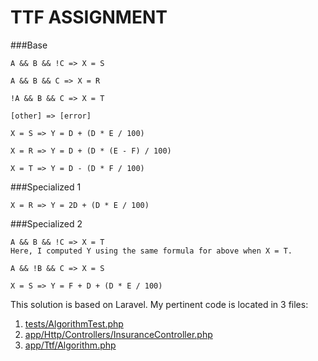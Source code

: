 # TTF ASSIGNMENT

###Base
```
A && B && !C => X = S

A && B && C => X = R

!A && B && C => X = T

[other] => [error]

X = S => Y = D + (D * E / 100)

X = R => Y = D + (D * (E - F) / 100)

X = T => Y = D - (D * F / 100)
```

###Specialized 1
```
X = R => Y = 2D + (D * E / 100)
```

###Specialized 2
```
A && B && !C => X = T
Here, I computed Y using the same formula for above when X = T.

A && !B && C => X = S

X = S => Y = F + D + (D * E / 100)
```

This solution is based on Laravel.  My pertinent code is located in 3 files:

1. [tests/AlgorithmTest.php](https://github.com/rusbal/tidtilforsikring/blob/master/tests/AlgorithmTest.php "AlgorithmTest.php")
2. [app/Http/Controllers/InsuranceController.php](https://github.com/rusbal/tidtilforsikring/blob/master/app/Http/Controllers/InsuranceController.php "InsuranceController.php")
2. [app/Ttf/Algorithm.php](https://github.com/rusbal/tidtilforsikring/blob/master/app/Ttf/Algorithm.php "InsuranceController.php")
